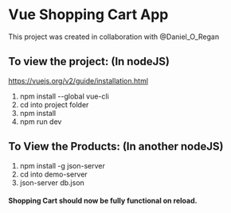 # Vue Shopping Cart App
This project was created in collaboration with @Daniel_O_Regan

## To view the project: (In nodeJS)


https://vuejs.org/v2/guide/installation.html
1) npm install --global vue-cli
2) cd into project folder
3) npm install
4) npm run dev



## To View the Products: (In another nodeJS)
1) npm install -g json-server
2) cd into demo-server
3) json-server db.json

#### Shopping Cart should now be fully functional on reload.
